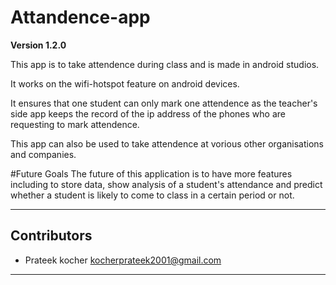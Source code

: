 # Attandence-app

**Version 1.2.0**

This app is to take attendence during class and is made in android studios.

It works on the wifi-hotspot feature on android devices.

It ensures that one student can only mark one attendence as the teacher's side app keeps the record of the ip address of the phones who are requesting to mark attendence.

This app can also be used to take attendence at vorious other organisations and companies.
 
#Future Goals
The future of this application is to have more features including to store data, show analysis of a student's attendance and predict whether a student is likely to come to class in a certain period or not.

 ---
 ## Contributors
 
 - Prateek kocher 
 <kocherprateek2001@gmail.com>
 ---
